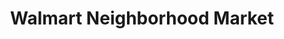 ---
title: "Walmart Neighborhood Market"
url: /la-puente/walmart-neighborhood-market/
shop: Supermarkt
---
